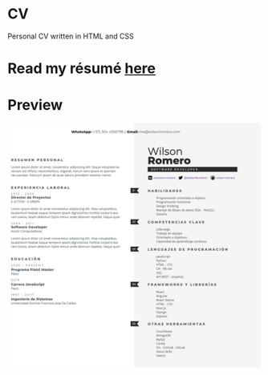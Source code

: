 # CV
Personal CV written in HTML and CSS

# Read my résumé [**here**](https://wilson-romero.github.io/cv/)

# Preview

![](assets/preview.png)